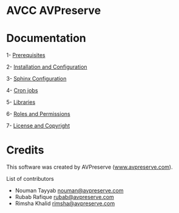 AVCC AVPreserve
================

Documentation
===============

1-  [Prerequisites](documentation/prerequisite.md)

2-  [Installation and Configuration](documentation/install-configure.md)

3-  [Sphinx Configuration](documentation/sphinx.md)

4-  [Cron jobs](documentation/crons.md)

5-  [Libraries](documentation/libraries.md)

6-  [Roles and Permissions](documentation/roles-permissions.md)

7-  [License and Copyright](documentation/license.md)

Credits
=======

This software was created by AVPreserve (www.avpreserve.com).

List of contributors 

 * Nouman Tayyab nouman@avpreserve.com
 * Rubab Rafique rubab@avpreserve.com
 * Rimsha Khalid rimsha@avpreserve.com


